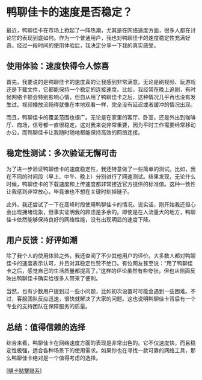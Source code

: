 # 鸭聊佳卡的速度是否稳定？

最近，鸭聊佳卡在市场上掀起了一阵热潮，尤其是在网络速度方面，很多人都在讨论它的表现到底如何。作为一个普通用户，我也对鸭聊佳卡的速度稳定性充满好奇。经过一段时间的使用体验后，我决定分享一下我的真实感受。

## 使用体验：速度快得令人惊喜

首先，我要说的是鸭聊佳卡的速度真的让我感到非常满意。无论是刷视频、玩游戏还是下载文件，它都能保持一个稳定的连接速度。比如，我经常在晚上追剧，有时候网络卡顿会特别影响心情，但自从用了鸭聊佳卡之后，这种情况几乎再也没有发生过。视频播放流畅得就像在本地观看一样，完全没有延迟或者缓冲的情况出现。

而且，鸭聊佳卡的覆盖范围也很广。无论是在家里的客厅、卧室，还是外出到咖啡厅、商场，信号都一直很稳定。这对我来说非常重要，因为平时工作需要经常移动办公，而鸭聊佳卡让我随时随地都能保持高效的网络连接。

## 稳定性测试：多次验证无懈可击

为了进一步验证鸭聊佳卡的速度稳定性，我还特意做了一些简单的测试。比如，我在不同的时间段（早上、中午、晚上）分别进行了网速测试。结果发现，无论什么时候，鸭聊佳卡的下载速度和上传速度都非常接近官方提供的标准值。这种一致性让我感到非常放心，毕竟谁也不想在关键时刻掉链子。

此外，我还尝试了一下在高峰时段使用鸭聊佳卡的情况。说实话，刚开始我还担心会出现拥堵现象，但事实证明我的顾虑是多余的。即使是在人流量大的地方，鸭聊佳卡依然能够保持良好的网络性能，没有出现明显的速度下降。

## 用户反馈：好评如潮

除了我个人的使用体验之外，我还查阅了不少其他用户的评价。大多数人都对鸭聊佳卡的速度表示认可，并且对其稳定性赞不绝口。有位网友甚至说：“用了鸭聊佳卡之后，感觉自己的生活质量都提高了。”这样的评论虽然有些夸张，但也从侧面反映出鸭聊佳卡确实给很多人带来了便利。

当然，也有少数用户提到过一些小问题，比如初次设置时可能会遇到一些困难。不过，客服团队反应迅速，很快就解决了大家的问题。这也说明鸭聊佳卡背后有一个专业的支持团队在保障服务的质量。

## 总结：值得信赖的选择

综合来看，鸭聊佳卡在网络速度方面的表现是非常出色的。它不仅速度快，而且稳定性极强，适合各种场景下的使用需求。如果你也在寻找一款可靠的网络工具，那么鸭聊佳卡绝对是一个值得考虑的选择。

[[購卡點擊聯系](https://t.me/s/esim1088)]